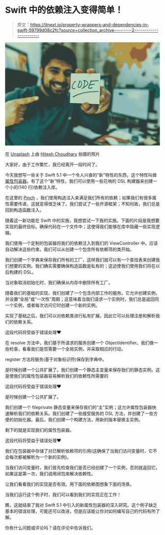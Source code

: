 # Swift 中的依赖注入变得简单！

> 原文：<https://itnext.io/property-wrappers-and-dependencies-in-swift-59799d08c2fc?source=collection_archive---------2----------------------->

![](img/463fa0971cd6a797c9f3128bccd0df29.png)

在 [Unsplash](https://unsplash.com/s/photos/code-swift-dependency?utm_source=unsplash&utm_medium=referral&utm_content=creditCopyText) 上由 [Hitesh Choudhary](https://unsplash.com/@hiteshchoudhary?utm_source=unsplash&utm_medium=referral&utm_content=creditCopyText) 拍摄的照片

大家好，由于工作繁忙，我已经离开一段时间了。

今天我想写一些关于 Swift 5.1 中一个令人兴奋的“新”特性的东西，这个特性叫做[属性包装器](https://github.com/apple/swift-evolution/blob/master/proposals/0258-property-wrappers.md)。有了这个“新”特性，我们可以使用一些花哨的 DSL 构建器来创建一个小的(140 行)依赖注入库。

在这里的 [Pinch](https://pinch.nl/en/) ，我们使用构造注入来满足我们所有的依赖；如果我们有很多属性需要传递，这就变得很乏味了。我们尝试了一些开源框架；不知何故，我们总是回到构造函数注入。

随着这一新功能在 Swift 中的实施，我想尝试一下我的实施。下面的片段是我想要实现的最终目标。确保代码在一个文件中；这使得我们能够在库中隐藏一些实现逻辑。

我们使用一个定制的包装器将我们的依赖注入到我们的 ViewController 中。应该自动解决这些约束。我们可以从创建一个包含所有依赖项的类开始。

我们创建一个字典来保存我们所有的工厂，这样我们就可以有一个查找表来创建我们想要的实例。我们确实需要确保构造函数是私有的；这迫使我们使用我们将在以后构建的 DSL。

当对象取消初始化时，我们确保从内存中删除所有工厂。

随着我们的基础的实现，我们创建了一个包含内部工作的服务。它允许创建实例，并设置“全局”或“一次性”周期；这意味着当我们请求一个实例时，我们总是返回同一个实例，或者每次访问它时创建一个新的实例。

实现了基础之后，我们可以对依赖类进行私有扩展。因此它可以处理注册和解析我们的依赖关系。

这段代码将受益于错误处理❤

在 resolve 方法中，我们基于所请求的服务创建一个 ObjectIdentifier。我们做一些检查，看看我们是否需要一个全局实例，并采取相应的行动。

register 方法将服务(基于对象标识符)保存到字典中。

是时候创建一个公共扩展了。我们创建一个静态主变量来保存我们的静态实例。这是使我们的属性包装器容易解析我们的依赖性所需要的

这段代码将受益于错误处理❤

是时候创建一个公共扩展了。

我们创建一个 fileprivate 静态变量来保存我们的“主”实例；这允许属性包装器快速解析我们的依赖关系。我们创建了一些接受服务的 DSL 方法，并创建了一些方便的初始化器。最后，我们创建一个构建方法，用新的版本替换主实例。

剩下的就是实现我们的属性包装器。

这段代码将受益于错误处理❤

我们在包装器中存储了对已解析依赖项的引用(这确保了当我们访问变量时，它不会每次都被解析为一个新的实例)。

当我们访问变量时，我们首先检查我们是否已经创建了一个实例，否则就返回它。如果这是第一次，我们调用闭包来解决依赖性。

让我们看看我们的实现是否有效。用下面的依赖图想象下面的场景。

当我们运行这个例子时，我们可以看到我们的实现正在工作！

瞧，这就结束了我对 Swift 5.1 中引入的新属性包装器的深入研究。这个例子缺乏基本的错误处理，可能还可以改进，但是应该能让你对如何编写自己的代码有所了解。

你有什么问题或评论吗？请在评论中告诉我们。